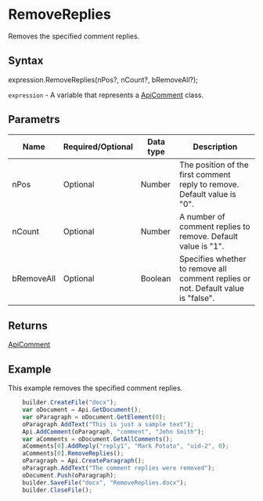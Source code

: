 # RemoveReplies

Removes the specified comment replies.

## Syntax

expression.RemoveReplies(nPos?, nCount?, bRemoveAll?);

`expression` - A variable that represents a [ApiComment](../ApiComment.md) class.

## Parametrs

| **Name** | **Required/Optional** | **Data type** | **Description** |
| ------------- | ------------- | ------------- | ------------- |
| nPos | Optional | Number | The position of the first comment reply to remove. Default value is "0". |
| nCount | Optional | Number | A number of comment replies to remove. Default value is "1". |
| bRemoveAll | Optional | Boolean | Specifies whether to remove all comment replies or not. Default value is "false". |

## Returns

[ApiComment](../ApiComment.md)

## Example

This example removes the specified comment replies.

```javascript
	builder.CreateFile("docx");
	var oDocument = Api.GetDocument();
	var oParagraph = oDocument.GetElement(0);
	oParagraph.AddText("This is just a sample text");
	Api.AddComment(oParagraph, "comment", "John Smith");
	var aComments = oDocument.GetAllComments();
	aComments[0].AddReply("reply1", "Mark Potato", "uid-2", 0);
	aComments[0].RemoveReplies();
	oParagraph = Api.CreateParagraph();
	oParagraph.AddText("The comment replies were removed");
	oDocument.Push(oParagraph);
	builder.SaveFile("docx", "RemoveReplies.docx");
	builder.CloseFile();
```